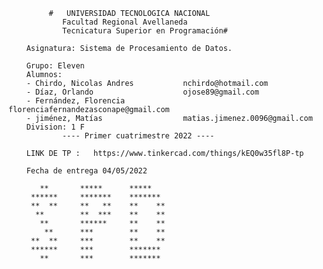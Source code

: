              #   UNIVERSIDAD TECNOLOGICA NACIONAL
                Facultad Regional Avellaneda
                Tecnicatura Superior en Programación#
                
        Asignatura: Sistema de Procesamiento de Datos.
        
        Grupo: Eleven
        Alumnos: 
        - Chirdo, Nicolas Andres           nchirdo@hotmail.com
        - Díaz, Orlando                    ojose89@gmail.com
        - Fernández, Florencia             florenciafernandezasconape@gmail.com
        - jiménez, Matías                  matias.jimenez.0096@gmail.com
        Division: 1 F
                ---- Primer cuatrimestre 2022 ----
        
        LINK DE TP :   https://www.tinkercad.com/things/kEQ0w35fl8P-tp 
        
        Fecha de entrega 04/05/2022

           **       *****      *****
         ******     *******    *******
         **  **     **   **    **    ** 
          **        **  ***    **    **
           **       ******     **    **
            **      ***        **    **
         **  **     ***        **    **
         ******     ***        *******
           **       ***        *******
